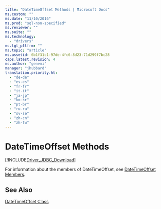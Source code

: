```yaml
---
title: "DateTimeOffset Methods | Microsoft Docs"
ms.custom: ""
ms.date: "11/10/2016"
ms.prod: "sql-non-specified"
ms.reviewer: ""
ms.suite: ""
ms.technology: 
  - "drivers"
ms.tgt_pltfrm: ""
ms.topic: "article"
ms.assetid: 6b1f31c1-97de-4fc6-8d23-71d299f7bc28
caps.latest.revision: 4
ms.author: "genemi"
manager: "jhubbard"
translation.priority.ht: 
  - "de-de"
  - "es-es"
  - "fr-fr"
  - "it-it"
  - "ja-jp"
  - "ko-kr"
  - "pt-br"
  - "ru-ru"
  - "sv-se"
  - "zh-cn"
  - "zh-tw"
---
```

# DateTimeOffset Methods
[!INCLUDE[Driver_JDBC_Download](../../../connect/jdbc/includes)]

  For information about the members of DateTimeOffset, see [DateTimeOffset Members](../../../connect/jdbc/reference/datetimeoffset-members.md).  
  
## See Also  
 [DateTimeOffset Class](../../../connect/jdbc/reference/datetimeoffset-class.md)  
  
  